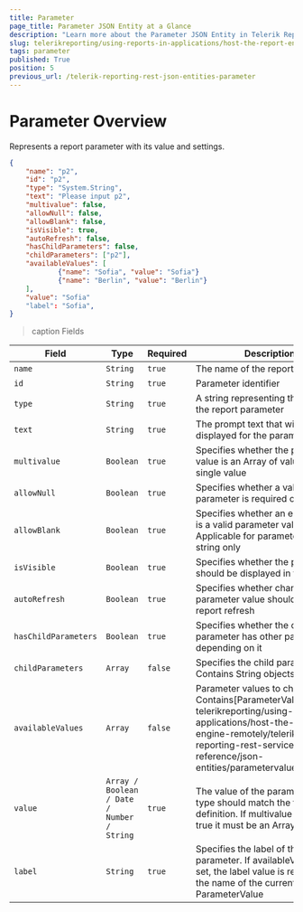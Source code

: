 ```yaml
---
title: Parameter
page_title: Parameter JSON Entity at a Glance
description: "Learn more about the Parameter JSON Entity in Telerik Reporting REST Service and the type and meaning of each field."
slug: telerikreporting/using-reports-in-applications/host-the-report-engine-remotely/telerik-reporting-rest-services/rest-api-reference/json-entities/parameter
tags: parameter
published: True
position: 5
previous_url: /telerik-reporting-rest-json-entities-parameter
---
```


<style>
table th:first-of-type {
	width: 10%;
}
table th:nth-of-type(2) {
	width: 30%;
}
table th:nth-of-type(3) {
	width: 10%;
}
table th:nth-of-type(4) {
	width: 50%;
}
</style>

# Parameter Overview

Represents a report parameter with its value and settings.

````JSON
{
	"name": "p2",
	"id": "p2",
	"type": "System.String",
	"text": "Please input p2",
	"multivalue": false,
	"allowNull": false,
	"allowBlank": false,
	"isVisible": true,
	"autoRefresh": false,
	"hasChildParameters": false,
	"childParameters": ["p2"],
	"availableValues": [
			{"name": "Sofia", "value": "Sofia"}
			{"name": "Berlin", "value": "Berlin"}
	],
	"value": "Sofia"
	"label": "Sofia",
}
````

>caption Fields

| Field | Type | Required | Description |
| ------ | ------ | ------ | ------ |
|`name`|`String`|`true`|The name of the report parameter|
|`id`|`String`|`true`|Parameter identifier|
|`type`|`String`|`true`|A string representing the type of the report parameter|
|`text`|`String`|`true`|The prompt text that will be displayed for the parameter|
|`multivalue`|`Boolean`|`true`|Specifies whether the parameter value is an Array of values or a single value|
|`allowNull`|`Boolean`|`true`|Specifies whether a value for the parameter is required or optional|
|`allowBlank`|`Boolean`|`true`|Specifies whether an empty string is a valid parameter value. Applicable for parameter of type string only|
|`isVisible`|`Boolean`|`true`|Specifies whether the parameter should be displayed in the viewer|
|`autoRefresh`|`Boolean`|`true`|Specifies whether changes of the parameter value should trigger a report refresh|
|`hasChildParameters`|`Boolean`|`true`|Specifies whether the current parameter has other parameters depending on it|
|`childParameters`|`Array`|`false`|Specifies the child parameters IDs. Contains String objects|
|`availableValues`|`Array`|`false`|Parameter values to choose from. Contains[ParameterValue]({%slug telerikreporting/using-reports-in-applications/host-the-report-engine-remotely/telerik-reporting-rest-services/rest-api-reference/json-entities/parametervalue%})objects|
|`value`|`Array / Boolean / Date / Number / String`|`true`|The value of the parameter. Its type should match the type in the definition. If multivalue is set to true it must be an Array|
|`label`|`String`|`true`|Specifies the label of the parameter. If availableValues are set, the label value is replaced by the name of the currently selected ParameterValue|
